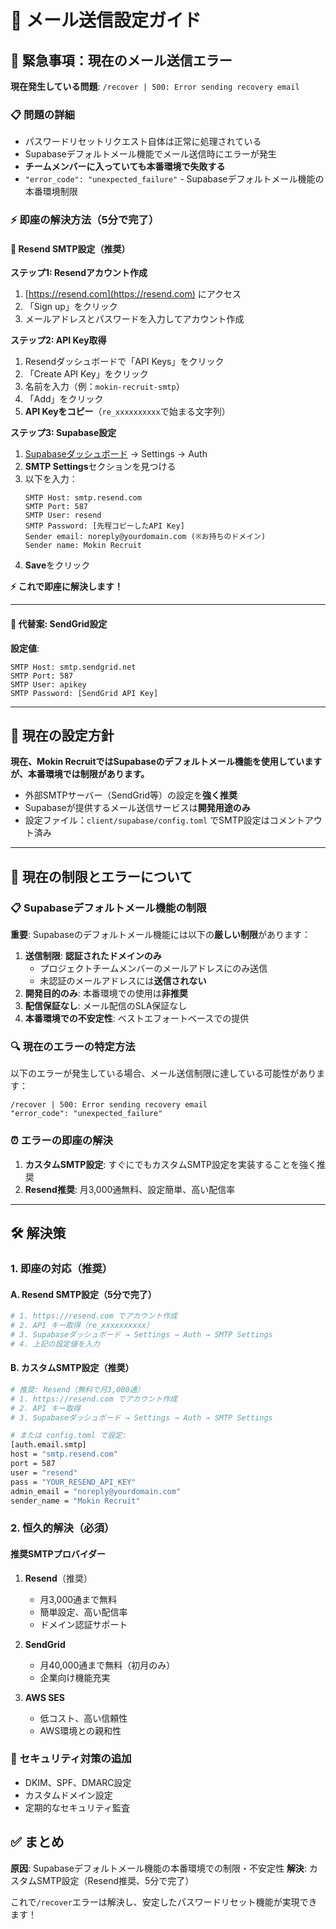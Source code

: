 # 📧 メール送信設定ガイド

## 🚨 **緊急事項：現在のメール送信エラー**

**現在発生している問題**: `/recover | 500: Error sending recovery email`

### 📋 **問題の詳細**
- パスワードリセットリクエスト自体は正常に処理されている
- Supabaseデフォルトメール機能でメール送信時にエラーが発生
- **チームメンバーに入っていても本番環境で失敗する**
- `"error_code": "unexpected_failure"` - Supabaseデフォルトメール機能の本番環境制限

### ⚡ **即座の解決方法（5分で完了）**

#### **🎯 Resend SMTP設定（推奨）**

**ステップ1: Resendアカウント作成**
1. [https://resend.com](https://resend.com) にアクセス
2. 「Sign up」をクリック
3. メールアドレスとパスワードを入力してアカウント作成

**ステップ2: API Key取得**
1. Resendダッシュボードで「API Keys」をクリック
2. 「Create API Key」をクリック
3. 名前を入力（例：`mokin-recruit-smtp`）
4. 「Add」をクリック
5. **API Keyをコピー**（`re_xxxxxxxxxx`で始まる文字列）

**ステップ3: Supabase設定**
1. [Supabaseダッシュボード](https://supabase.com/dashboard/project/mjhqeagxibsklugikyma/settings/auth) → Settings → Auth
2. **SMTP Settings**セクションを見つける
3. 以下を入力：
   ```
   SMTP Host: smtp.resend.com
   SMTP Port: 587
   SMTP User: resend
   SMTP Password: [先程コピーしたAPI Key]
   Sender email: noreply@yourdomain.com (※お持ちのドメイン)
   Sender name: Mokin Recruit
   ```
4. **Save**をクリック

**⚡ これで即座に解決します！**

---

#### **🔄 代替案: SendGrid設定**

**設定値**:
```
SMTP Host: smtp.sendgrid.net
SMTP Port: 587
SMTP User: apikey
SMTP Password: [SendGrid API Key]
```

---

## 🎯 現在の設定方針

**現在、Mokin RecruitではSupabaseのデフォルトメール機能を使用していますが、本番環境では制限があります。**

- 外部SMTPサーバー（SendGrid等）の設定を**強く推奨**
- Supabaseが提供するメール送信サービスは**開発用途のみ**
- 設定ファイル：`client/supabase/config.toml` でSMTP設定はコメントアウト済み

---

## 🚨 現在の制限とエラーについて

### 📋 Supabaseデフォルトメール機能の制限

**重要**: Supabaseのデフォルトメール機能には以下の**厳しい制限**があります：

1. **送信制限**: **認証されたドメインのみ**
   - プロジェクトチームメンバーのメールアドレスにのみ送信
   - 未認証のメールアドレスには**送信されない**
2. **開発目的のみ**: 本番環境での使用は**非推奨**
3. **配信保証なし**: メール配信のSLA保証なし
4. **本番環境での不安定性**: ベストエフォートベースでの提供

### 🔍 現在のエラーの特定方法

以下のエラーが発生している場合、メール送信制限に達している可能性があります：

```
/recover | 500: Error sending recovery email
"error_code": "unexpected_failure"
```

### ⏰ エラーの即座の解決

1. **カスタムSMTP設定**: すぐにでもカスタムSMTP設定を実装することを強く推奨
2. **Resend推奨**: 月3,000通無料、設定簡単、高い配信率

---

## 🛠️ 解決策

### 1. **即座の対応**（推奨）

#### A. **Resend SMTP設定**（5分で完了）
```bash
# 1. https://resend.com でアカウント作成
# 2. API キー取得（re_xxxxxxxxxx）
# 3. Supabaseダッシュボード → Settings → Auth → SMTP Settings
# 4. 上記の設定値を入力
```

#### B. カスタムSMTP設定（推奨）
```bash
# 推奨: Resend（無料で月3,000通）
# 1. https://resend.com でアカウント作成
# 2. API キー取得
# 3. Supabaseダッシュボード → Settings → Auth → SMTP Settings

# または config.toml で設定:
[auth.email.smtp]
host = "smtp.resend.com"
port = 587
user = "resend"
pass = "YOUR_RESEND_API_KEY"
admin_email = "noreply@yourdomain.com"
sender_name = "Mokin Recruit"
```

### 2. **恒久的解決（必須）**

#### **推奨SMTPプロバイダー**

1. **Resend**（推奨）
   - 月3,000通まで無料
   - 簡単設定、高い配信率
   - ドメイン認証サポート

2. **SendGrid**
   - 月40,000通まで無料（初月のみ）
   - 企業向け機能充実

3. **AWS SES**
   - 低コスト、高い信頼性
   - AWS環境との親和性

### 🔐 **セキュリティ対策の追加**
- DKIM、SPF、DMARC設定
- カスタムドメイン設定
- 定期的なセキュリティ監査

## ✅ **まとめ**

**原因**: Supabaseデフォルトメール機能の本番環境での制限・不安定性
**解決**: カスタムSMTP設定（Resend推奨、5分で完了）

これで`/recover`エラーは解決し、安定したパスワードリセット機能が実現できます！ 